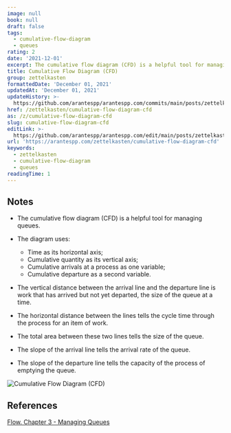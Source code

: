 ```yaml
---
image: null
book: null
draft: false
tags:
  - cumulative-flow-diagram
  - queues
rating: 2
date: '2021-12-01'
excerpt: The cumulative flow diagram (CFD) is a helpful tool for managing queues.
title: Cumulative Flow Diagram (CFD)
group: zettelkasten
formattedDate: 'December 01, 2021'
updatedAt: 'December 01, 2021'
updateHistory: >-
  https://github.com/arantespp/arantespp.com/commits/main/posts/zettelkasten/cumulative-flow-diagram-cfd.md
href: /zettelkasten/cumulative-flow-diagram-cfd
as: /z/cumulative-flow-diagram-cfd
slug: cumulative-flow-diagram-cfd
editLink: >-
  https://github.com/arantespp/arantespp.com/edit/main/posts/zettelkasten/cumulative-flow-diagram-cfd.md
url: 'https://arantespp.com/zettelkasten/cumulative-flow-diagram-cfd'
keywords:
  - zettelkasten
  - cumulative-flow-diagram
  - queues
readingTime: 1
---
```


## Notes

- The cumulative flow diagram (CFD) is a helpful tool for managing queues.

- The diagram uses:

  - Time as its horizontal axis;
  - Cumulative quantity as its vertical axis;
  - Cumulative arrivals at a process as one variable;
  - Cumulative departure as a second variable.

- The vertical distance between the arrival line and the departure line is work that has arrived but not yet departed, the size of the queue at a time.

- The horizontal distance between the lines tells the cycle time through the process for an item of work.

- The total area between these two lines tells the size of the queue.

- The slope of the arrival line tells the arrival rate of the queue.

- The slope of the departure line tells the capacity of the process of emptying the queue.

![Cumulative Flow Diagram (CFD)](/images/originals/cumulative-flow-diagram.png)

## References

[Flow. Chapter 3 - Managing Queues](/flow#3-managing-queues)
